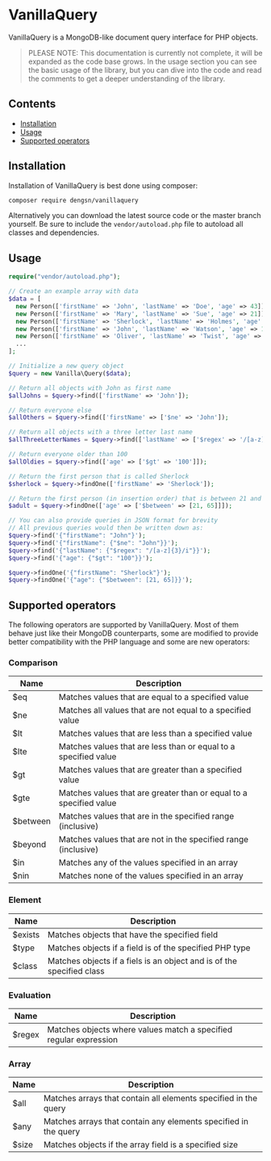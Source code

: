 # VanillaQuery

VanillaQuery is a MongoDB-like document query interface for PHP objects.

> PLEASE NOTE: This documentation is currently not complete, it will be expanded as the code base grows. In the usage
> section you can see the basic usage of the library, but you can dive into the code and read the comments to get a
> deeper understanding of the library.

## Contents

- [Installation](#installation)
- [Usage](#usage)
- [Supported operators](#supported-operators)

<a name="installation"></a>
## Installation

Installation of VanillaQuery is best done using composer:
```bash
composer require dengsn/vanillaquery
```
Alternatively you can download the latest source code or the master branch yourself. Be sure to include the
`vendor/autoload.php` file to autoload all classes and dependencies.

<a name="usage"></a>
## Usage

```php
require("vendor/autoload.php");

// Create an example array with data
$data = [
  new Person(['firstName' => 'John', 'lastName' => 'Doe', 'age' => 43]),
  new Person(['firstName' => 'Mary', 'lastName' => 'Sue', 'age' => 21]),
  new Person(['firstName' => 'Sherlock', 'lastName' => 'Holmes', 'age' => 164]),
  new Person(['firstName' => 'John', 'lastName' => 'Watson', 'age' => 164]),
  new Person(['firstName' => 'Oliver', 'lastName' => 'Twist', 'age' => 180]),
  ...
];

// Initialize a new query object
$query = new Vanilla\Query($data);

// Return all objects with John as first name
$allJohns = $query->find(['firstName' => 'John']);

// Return everyone else
$allOthers = $query->find(['firstName' => ['$ne' => 'John']);

// Return all objects with a three letter last name
$allThreeLetterNames = $query->find(['lastName' => ['$regex' => '/[a-z]{3}/i']]);

// Return everyone older than 100
$allOldies = $query->find(['age' => ['$gt' => '100']]);

// Return the first person that is called Sherlock
$sherlock = $query->findOne(['firstName' => 'Sherlock']);

// Return the first person (in insertion order) that is between 21 and 65 years old
$adult = $query->findOne(['age' => ['$between' => [21, 65]]]);

// You can also provide queries in JSON format for brevity
// All previous queries would then be written down as:
$query->find('{"firstName": "John"}');
$query->find('{"firstName": {"$ne": "John"}}');
$query->find('{"lastName": {"$regex": "/[a-z]{3}/i"}}');
$query->find('{"age": {"$gt": "100"}}');

$query->findOne('{"firstName": "Sherlock"}');
$query->findOne('{"age": {"$between": [21, 65]}}');
```

<a name="supported-operators"></a>
## Supported operators

The following operators are supported by VanillaQuery. Most of them behave just like their MongoDB counterparts, some
are modified to provide better compatibility with the PHP language and some are new operators:

### Comparison

Name | Description
--- | ---
$eq | Matches values that are equal to a specified value
$ne | Matches all values that are not equal to a specified value
$lt | Matches values that are less than a specified value
$lte | Matches values that are less than or equal to a specified value
$gt | Matches values that are greater than a specified value
$gte | Matches values that are greater than or equal to a specified value
$between | Matches values that are in the specified range (inclusive)
$beyond | Matches values that are not in the specified range (inclusive)
$in | Matches any of the values specified in an array
$nin | Matches none of the values specified in an array

### Element

Name | Description
--- | ---
$exists | Matches objects that have the specified field
$type | Matches objects if a field is of the specified PHP type
$class | Matches objects if a fiels is an object and is of the specified class

### Evaluation

Name | Description
--- | ---
$regex | Matches objects where values match a specified regular expression

### Array

Name | Description
--- | ---
$all | Matches arrays that contain all elements specified in the query
$any | Matches arrays that contain any elements specified in the query
$size | Matches objects if the array field is a specified size
